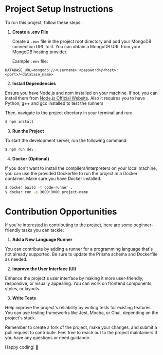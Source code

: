 # Project Setup Instructions

To run this project, follow these steps:

1. **Create a .env File**

   Create a `.env` file in the project root directory and add your MongoDB connection URL to it. You can obtain a MongoDB URL from your MongoDB hosting provider.

   Example `.env` file:
```env
DATABASE_URL=mongodb://<username>:<password>@<host>:<port>/<database_name>
```

2. **Install Dependencies**

Ensure you have Node.js and npm installed on your machine. If not, you can install them from [Node.js Official Website](https://nodejs.org/).
Also it requires you to have Python, g++ and gcc installed to test the runners

Then, navigate to the project directory in your terminal and run:

```sh
$ npm install
```


3. **Run the Project**

To start the development server, run the following command:

```sh
$ npm run dev
```

4. **Docker (Optional)**

If you don't want to install the compilers/interpreters on your local machine, you can use the provided Dockerfile to run the project in a Docker container. Make sure you have Docker installed.

```sh
$ docker build -t code-runner .
$ docker run -p 3000:3000 project-name
```


# Contribution Opportunities

If you're interested in contributing to the project, here are some beginner-friendly tasks you can tackle:

1. **Add a New Language Runner**

You can contribute by adding a runner for a programming language that's not already supported. Be sure to update the Prisma schema and Dockerfile as needed.

2. **Improve the User Interface (UI)**

Enhance the project's user interface by making it more user-friendly, responsive, or visually appealing. You can work on frontend components, styles, or layouts.

3. **Write Tests**

Help improve the project's reliability by writing tests for existing features. You can use testing frameworks like Jest, Mocha, or Chai, depending on the project's stack.

Remember to create a fork of the project, make your changes, and submit a pull request to contribute. Feel free to reach out to the project maintainers if you have any questions or need guidance.

Happy coding! 🚀
